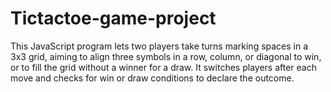 # Tictactoe-game-project

This JavaScript program lets two players take turns marking spaces in a 3x3 grid, aiming to align three symbols in a row, column, or diagonal to win, or to fill the grid without a winner for a draw. It switches players after each move and checks for win or draw conditions to declare the outcome.
